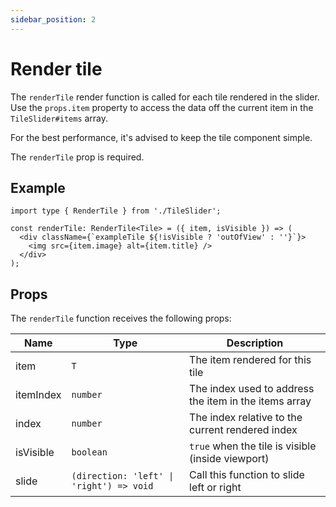 ```yaml
---
sidebar_position: 2
---
```


# Render tile

The `renderTile` render function is called for each tile rendered in the slider.
Use the `props.item` property to access the data off the current item in the `TileSlider#items` array. 

For the best performance, it's advised to keep the tile component simple.

The `renderTile` prop is required.

## Example

```tsx
import type { RenderTile } from './TileSlider';

const renderTile: RenderTile<Tile> = ({ item, isVisible }) => (
  <div className={`exampleTile ${!isVisible ? 'outOfView' : ''}`}>
    <img src={item.image} alt={item.title} />
  </div>
);
```

## Props

The `renderTile` function receives the following props:

| Name      | Type                                     | Description                                           |
|-----------|------------------------------------------|-------------------------------------------------------|
| item      | `T`                                      | The item rendered for this tile                       |
| itemIndex | `number`                                 | The index used to address the item in the items array |
| index     | `number`                                 | The index relative to the current rendered index      |
| isVisible | `boolean`                                | `true` when the tile is visible (inside viewport)     |
| slide     | `(direction: 'left' \| 'right') => void` | Call this function to slide left or right             |

